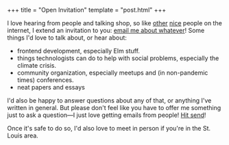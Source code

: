 +++
title = "Open Invitation"
template = "post.html"
+++

I love hearing from people and talking shop, so like [other](https://www.kalzumeus.com/standing-invitation/) [nice](https://hillelwayne.com/open-invite/) people on the internet, I extend an invitation to you: [email me about whatever](mailto:brian@brianthicks.com)!
Some things I'd love to talk about, or hear about:

- frontend development, especially Elm stuff.
- things technologists can do to help with social problems, especially the climate crisis.
- community organization, especially meetups and (in non-pandemic times) conferences.
- neat papers and essays

I'd also be happy to answer questions about any of that, or anything I've written in general.
But please don't feel like you have to offer me something just to ask a question&mdash;I just love getting emails from people!
[Hit send](mailto:brian@brianthicks.com)!

Once it's safe to do so, I'd also love to meet in person if you're in the St. Louis area.
